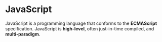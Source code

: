 # JavaScript

JavaScript is a programming language that conforms to the **ECMAScript** specification. JavaScript is **high-level**, often just-in-time compiled, and **multi-paradigm**.
